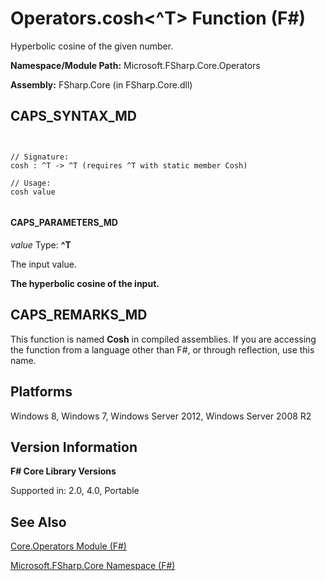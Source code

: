 # Operators.cosh<^T> Function (F#)

Hyperbolic cosine of the given number.

**Namespace/Module Path:** Microsoft.FSharp.Core.Operators

**Assembly:** FSharp.Core (in FSharp.Core.dll)


## CAPS_SYNTAX_MD



```


// Signature:
cosh : ^T -> ^T (requires ^T with static member Cosh)

// Usage:
cosh value


```



#### CAPS_PARAMETERS_MD
*value*
Type: **^T**


The input value.



**The hyperbolic cosine of the input.**
## CAPS_REMARKS_MD
This function is named **Cosh** in compiled assemblies. If you are accessing the function from a language other than F#, or through reflection, use this name.


## Platforms
Windows 8, Windows 7, Windows Server 2012, Windows Server 2008 R2


## Version Information
**F# Core Library Versions**

Supported in: 2.0, 4.0, Portable




## See Also
[Core.Operators Module &#40;F&#35;&#41;](Core.Operators+Module+%28F%23%29.md)

[Microsoft.FSharp.Core Namespace &#40;F&#35;&#41;](Microsoft.FSharp.Core+Namespace+%28F%23%29.md)


